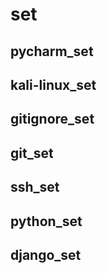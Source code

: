 # set

## pycharm_set

## kali-linux_set

## gitignore_set

## git_set

## ssh_set

## python_set

## django_set

